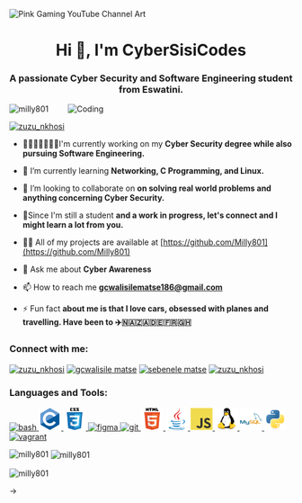

![Pink Gaming YouTube Channel Art](https://user-images.githubusercontent.com/105049231/228468869-d1dc9237-91f5-427a-99f0-045c52b0e6ae.png)

<h1 align="center">Hi 👋, I'm CyberSisiCodes</h1>
<h3 align="center">A passionate Cyber Security and Software Engineering student from Eswatini.</h3>
<img align="right" alt="Coding" width="400" src="https://user-images.githubusercontent.com/59734313/157189039-c09b3e38-9f42-42c0-ab54-14f1574190a7.gif>

<p align="left"> <img src="https://komarev.com/ghpvc/?username=milly801&label=Profile%20views&color=0e75b6&style=flat" alt="milly801" /> </p>

<p align="left"> <a href="https://twitter.com/zuzu_nkhosi" target="blank"><img src="https://img.shields.io/twitter/follow/zuzu_nkhosi?logo=twitter&style=for-the-badge" alt="zuzu_nkhosi" /></a> </p>

- 🔭👩🏾‍💻👩🏾‍🎓I'm currently working on my **Cyber Security degree while also pursuing Software Engineering.**

- 🌱 I’m currently learning **Networking, C Programming, and Linux.**

- 👯 I’m looking to collaborate on **on solving real world problems and anything concerning Cyber Security.**

- 🤝Since I'm still a student **and a work in progress, let's connect and I might learn a lot from you.**

- 👨‍💻 All of my projects are available at [https://github.com/Milly801](https://github.com/Milly801)

- 💬 Ask me about **Cyber Awareness**

- 📫 How to reach me **gcwalisilematse186@gmail.com**

- ⚡ Fun fact **about me is that I love cars, obsessed with planes and travelling. Have been to ✈️🇳🇦🇿🇦🇩🇪🇫🇷🇬🇭**

<h3 align="left">Connect with me:</h3>
<p align="left">
<a href="https://twitter.com/zuzu_nkhosi" target="blank"><img align="center" src="https://raw.githubusercontent.com/rahuldkjain/github-profile-readme-generator/master/src/images/icons/Social/twitter.svg" alt="zuzu_nkhosi" height="30" width="40" /></a>
<a href="https://linkedin.com/in/gcwalisile matse" target="blank"><img align="center" src="https://raw.githubusercontent.com/rahuldkjain/github-profile-readme-generator/master/src/images/icons/Social/linked-in-alt.svg" alt="gcwalisile matse" height="30" width="40" /></a>
<a href="https://fb.com/sebenele matse" target="blank"><img align="center" src="https://raw.githubusercontent.com/rahuldkjain/github-profile-readme-generator/master/src/images/icons/Social/facebook.svg" alt="sebenele matse" height="30" width="40" /></a>
<a href="https://instagram.com/zuzu_nkhosi" target="blank"><img align="center" src="https://raw.githubusercontent.com/rahuldkjain/github-profile-readme-generator/master/src/images/icons/Social/instagram.svg" alt="zuzu_nkhosi" height="30" width="40" /></a>
</p>

<h3 align="left">Languages and Tools:</h3>
<p align="left"> <a href="https://www.gnu.org/software/bash/" target="_blank" rel="noreferrer"> <img src="https://www.vectorlogo.zone/logos/gnu_bash/gnu_bash-icon.svg" alt="bash" width="40" height="40"/> </a> <a href="https://www.cprogramming.com/" target="_blank" rel="noreferrer"> <img src="https://raw.githubusercontent.com/devicons/devicon/master/icons/c/c-original.svg" alt="c" width="40" height="40"/> </a> <a href="https://www.w3schools.com/css/" target="_blank" rel="noreferrer"> <img src="https://raw.githubusercontent.com/devicons/devicon/master/icons/css3/css3-original-wordmark.svg" alt="css3" width="40" height="40"/> </a> <a href="https://www.figma.com/" target="_blank" rel="noreferrer"> <img src="https://www.vectorlogo.zone/logos/figma/figma-icon.svg" alt="figma" width="40" height="40"/> </a> <a href="https://git-scm.com/" target="_blank" rel="noreferrer"> <img src="https://www.vectorlogo.zone/logos/git-scm/git-scm-icon.svg" alt="git" width="40" height="40"/> </a> <a href="https://www.w3.org/html/" target="_blank" rel="noreferrer"> <img src="https://raw.githubusercontent.com/devicons/devicon/master/icons/html5/html5-original-wordmark.svg" alt="html5" width="40" height="40"/> </a> <a href="https://www.java.com" target="_blank" rel="noreferrer"> <img src="https://raw.githubusercontent.com/devicons/devicon/master/icons/java/java-original.svg" alt="java" width="40" height="40"/> </a> <a href="https://developer.mozilla.org/en-US/docs/Web/JavaScript" target="_blank" rel="noreferrer"> <img src="https://raw.githubusercontent.com/devicons/devicon/master/icons/javascript/javascript-original.svg" alt="javascript" width="40" height="40"/> </a> <a href="https://www.linux.org/" target="_blank" rel="noreferrer"> <img src="https://raw.githubusercontent.com/devicons/devicon/master/icons/linux/linux-original.svg" alt="linux" width="40" height="40"/> </a> <a href="https://www.mysql.com/" target="_blank" rel="noreferrer"> <img src="https://raw.githubusercontent.com/devicons/devicon/master/icons/mysql/mysql-original-wordmark.svg" alt="mysql" width="40" height="40"/> </a> <a href="https://www.python.org" target="_blank" rel="noreferrer"> <img src="https://raw.githubusercontent.com/devicons/devicon/master/icons/python/python-original.svg" alt="python" width="40" height="40"/> </a> <a href="https://www.vagrantup.com/" target="_blank" rel="noreferrer"> <img src="https://www.vectorlogo.zone/logos/vagrantup/vagrantup-icon.svg" alt="vagrant" width="40" height="40"/> </a> </p>

<p><img align="left" src="https://github-readme-stats.vercel.app/api/top-langs?username=milly801&show_icons=true&locale=en&layout=compact" alt="milly801" /></p>

<p>&nbsp;<img align="center" src="https://github-readme-stats.vercel.app/api?username=milly801&show_icons=true&locale=en" alt="milly801" /></p>

<p><img align="center" src="https://github-readme-streak-stats.herokuapp.com/?user=milly801&" alt="milly801" /></p>
->
